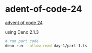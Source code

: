 # adent-of-code-24

[advent of code 24](https://adventofcode.com/)

using Deno 2.1.3

```sh
# run part code
deno run --allow-read day-1/part-1.ts
```
